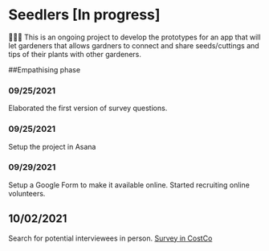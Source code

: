 # Seedlers [In progress]
🍅🥕🥔 This is an ongoing project to develop the prototypes for an app that will let gardeners that allows gardners to connect and share seeds/cuttings and tips of their plants with other gardeners. 

##Empathising phase 

### 09/25/2021
Elaborated the first version of survey questions.

### 09/25/2021
Setup the project in Asana

### 09/29/2021 
Setup a Google Form to make it available online. Started recruiting online volunteers.

## 10/02/2021
Search for potential interviewees in person.
[Survey in CostCo](https://github.com/pradoprojects/Seedlers/blob/main/LiveSurvey.png)



